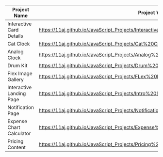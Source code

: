 | Project Name          |  Project View Link |
| ----------------------| ------------------|
| Interactive Card Details | https://11aj.github.io/JavaScript_Projects/Interactive%20Card%20Details%20Form/index.html                           |
| Cat Clock                | https://11aj.github.io/JavaScript_Projects/Cat%20Clock/Cat%20Clock.html                                             |
| Analog Clock             | https://11aj.github.io/JavaScript_Projects/Analog%20Clock/index.html                                                |
| Drum Kit                 | https://11aj.github.io/JavaScript_Projects/Drum%20Kit/index.html                                     |
| Flex Image Gallery       | https://11aj.github.io/JavaScript_Projects/FLex%20Image%20Gallery/index.html                         |  
| Interactive Landing Page | https://11aj.github.io/JavaScript_Projects/Intro%20Section%20With%20dropdown%20menu/index.html       | 
| Notification Page        | https://11aj.github.io/JavaScript_Projects/Notification%20Page/index.html                            |
| Expense Chart Calculator | https://11aj.github.io/JavaScript_Projects/Expense%20Chart%20Component/index.html                                    |
| Pricing Content          | https://11aj.github.io/JavaScript_Projects/Pricing%20Content%20with%20Toggle%20Button/index.html                     |
